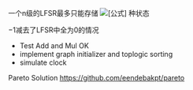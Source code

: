 

一个n级的LFSR最多只能存储 ![[公式]](https://www.zhihu.com/equation?tex=2%5En-1) 种状态

$-1$减去了LFSR中全为0的情况
* Test Add and Mul OK
* implement graph initializer and toplogic sorting
* simulate clock 

Pareto Solution
https://github.com/eendebakpt/pareto
